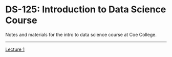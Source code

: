 # DS-125: Introduction to Data Science Course

Notes and materials for the intro to data science course at Coe College.

---

[Lecture 1](/lecture_01/lecture_01.html)
